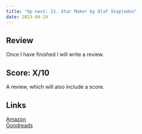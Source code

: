 ```yaml
---
title: "Up next: 21. Star Maker by Olaf Stapledon"
date: 2023-04-24
---
```

## Review
Once I have finished I will write a review.
## Score: X/10
A review, which will also include a score.
## Links
[Amazon](https://www.amazon.com/Star-Maker-Olaf-Stapledon-ebook/dp/B07JQ4B7JS?&_encoding=UTF8&tag=phorys-20&linkCode=ur2&linkId=0d16d97ecd4c5edfaba8c70509c70bcb&camp=1789&creative=9325)<br>
[Goodreads](https://www.goodreads.com/book/show/525304)